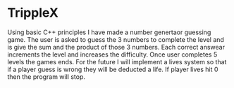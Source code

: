# TrippleX
Using basic C++ principles I have made a number genertaor guessing game.
The user is asked to guess the 3 numbers to complete the level and is give the sum and the product of those 3 numbers.
Each correct answear increments the level and increases the difficulty.
Once user completes 5 levels the games ends.
For the future I will implement a lives system so that if a player guess is wrong they will be deducted a life.
If player lives hit 0 then the program will stop.
